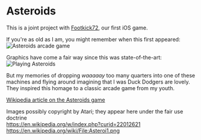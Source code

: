 # Asteroids #

This is a joint project with [Footkick72](https://github.com/Footkick72), our first iOS game.

If you're as old as I am, you might remember when this first appeared:  
![Asteroids arcade game](https://upload.wikimedia.org/wikipedia/en/8/81/Asteroids-arcadegame.jpg)

Graphics have come a fair way since this was state-of-the-art:  
![Playing Asteroids](https://upload.wikimedia.org/wikipedia/en/1/13/Asteroi1.png)

But my memories of dropping _waaaaay_ too many quarters into one of these machines and
flying around imagining that I was Duck Dodgers are lovely.  They inspired this homage
to a classic arcade game from my youth.

[Wikipedia article on the Asteroids game](https://en.wikipedia.org/wiki/Asteroids_(video_game))

Images possibly copyright by Atari; they appear here under the fair use doctrine  
https://en.wikipedia.org/w/index.php?curid=22012621  
https://en.wikipedia.org/wiki/File:Asteroi1.png
